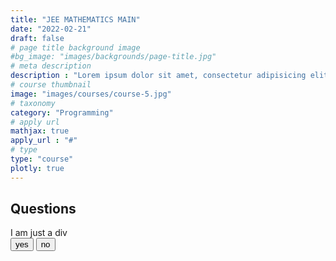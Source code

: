 ```yaml
---
title: "JEE MATHEMATICS MAIN"
date: "2022-02-21"
draft: false
# page title background image
#bg_image: "images/backgrounds/page-title.jpg"
# meta description
description : "Lorem ipsum dolor sit amet, consectetur adipisicing elit, sed do eiusmod tempor incididunt ut labore. dolore magna aliqua. Ut enim ad minim veniam, quis nostrud."
# course thumbnail
image: "images/courses/course-5.jpg"
# taxonomy
category: "Programming"
# apply url
mathjax: true
apply_url : "#"
# type
type: "course"
plotly: true
---
```


## Questions


<div id="item" > I am just a div</div>
<button id="yes", onClick="click_action();">yes</button>
<button id="no">no</button>

<!--
1. The circle passing through $(1, −2)$ and touching the axis of $x$ at $(3, 0)$ also passes through the point:
 :white_large_square: (2, −5) :white_check_mark: (5, −2) :white_large_square: (−2, 5) :white_large_square: (−5, 2)

$$\displaylines{x = a + b \\\ y = b + c}$$


The general equation of a circle is $(x-h)^2 + (y-k)^2= r^2.$ As the circle touches the $x$-axis, the length of the radius is equal to $k$, so the circle is Substituting the points $(1, −2)$ and $(3, 0)$, we have two equations: \begin{align*}
(1-h)^2+(-2-k)^2 &= 4,\\\
(3-h)^2+k^2 &= k^2.
\end{align*}
Solving these, $h=3$ and $k=-2$, and the circle is $(x-3)^2+(y+2)^2=4$. We can substitute the options into the equation to find the correct answer, $(5,-2)$.

{{< plotly json="/images/coolplot1.json" height="400px" >}}

<div id="/images/coolplot.json" class="plotly" style="height:200px" ></div>
<script>
Plotly.d3.json("/images/coolplot.json", function(err, fig) {
    Plotly.plot('/images/coolplot.json', fig.data, fig.layout, {
        responsive: true , displayModeBar: false
    });
});
</script>

<!-- # Markdown with HTML
<details>
  <summary>Click to expand!</summary>
  The general equation of a circle is $(x-h)^2 + (y-k)^2= r^2.$ As the circle touches the $x$-axis, the length of the radius is equal to $k$, so the circle is Substituting the points $(1, −2)$ and $(3, 0)$, we have two equations: \begin{align*}
  (1-h)^2+(-2-k)^2 &= 4,\\
  (3-h)^2+k^2 &= k^2.
  \end{align*}
  Solving these, $h=3$ and $k=-2$, and the circle is $(x-3)^2+(y+2)^2=4$. We can substitute the options into the equation to find the correct answer, $(5,-2)$.
</details>


<details>
  <summary>Answer</summary>
  <p style="color:blue">
  The 1937 Brazilian coup d'état was led by President Getúlio Vargas with the support of the Brazilian Armed Forces on 10 November 1937. Vargas had ruled provisionally since 1930 with military backing, following a revolution that ended a decades-old oligarchy. In 1934, he became constitutional president, ineligible for re-election. He and his allies were unwilling to abandon power, and there was strong sentiment for a dictatorship amongst the military. Senior military officers used the Cohen Plan, fraudulently claimed to be written by communists, to provoke the National Congress into declaring a state of war. Vargas opponents were then undermined or forced into exile. On 10 November 1937, the police surrounded Congress, and Vargas proclaimed the
  \begin{align*}
 (1-h)^2+(-2-k)^2 &= 4,\\
 (3-h)^2+k^2 &= k^2.
 \end{align*}
  </p>
</summary>
</details>

### Solar System Exploration, 1950s – 1960s
:white_large_square: Mercury
:white_check_mark: Venus
 {{ "I :heart: Hugo" | emojify }} Earth (Orbit/Moon)
 &#9744; Mars
 &#9744; Comet Haley

{{< section >}}
Hello World!
<input type="radio" name="gender" value="male"> Male
<input type="radio" name="gender" value="female"> Female
<input type="radio" name="gender" value="tg"> Transgender
<input type="radio" name="gender" value="None"> None

{{< quizdown >}}
---
primary_color: orange
secondary_color: lightgray
text_color: black
shuffle_questions: false
---

## The sound of dog

---
shuffle_answers: false
---

What do dogs sound like?

> Some hint

- [ ] yes
- [ ] no
- [ ] `self.sound = "meow"`
- [x] wuff

## Put the [days](https://en.wikipedia.org/wiki/Day) in order!

> Monday is the *first* day of the week.

1. Monday
2. Tuesday
3. Wednesday
4. Friday
5. Saturday  

#### Who is the person in the picture?

![](https://upload.wikimedia.org/wikipedia/commons/thumb/9/9d/Sir_Tim_Berners-Lee.jpg/330px-Sir_Tim_Berners-Lee.jpg)

> In 1990, he published the [worlds first website](http://info.cern.ch/hypertext/WWW/TheProject.html).

1. [x] Tim Berners-Lee
    > This is the correct answer!
1. [ ] Alan Turing
1. [ ] Barbara Liskov
1. [ ] Larry Page
    > This is not Larry Page ;

{{< /quizdown >}} -->
